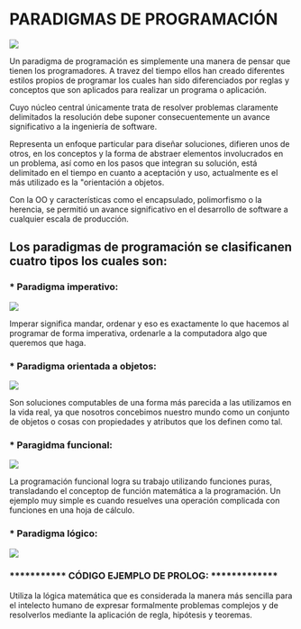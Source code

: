 # PARADIGMAS DE PROGRAMACIÓN
![](https://lh3.googleusercontent.com/AYdmoH1ZlnRhDYbCUsvfLmoVA1hV1625WXATb4MgU5vWzqp-RoxJDbNWxahkshgS41r25VmIi8IigygreketU3xvQU-3s7XsCexLTNs_68tWZta6bnBcjpLkW39q0mi5muJa_qCQs9_YIeLwvHrb6sedANyDIBTBDP05LBMki2vlvxOvS2DkQzQtXlVG8FIcO4n-ophyKeeoIUUac_my8H0lCK3D19wIWMrPoojO-kvT91g8pYozDcnom5I7IUPhTQ6xgqJkT8xSfMhPZveiQW8kiXLm1lwwhNtMsj4PJN7ujJB7oex6KtR5nyCPEKvT2So0Pggxq50bEBJxSUV4jg-njgI2mnC8uQf58LCsuQHuKzfXGnBQVfM2OFFNJVV7y6L7hklqKz0zhXYmS1wnagExpQdZZzjschAfYwslZLW1DWVwL00rBt-A2X6FY9Xm9lqvcVjcYsVdIx0uaoaVXLxv1A3CYucl-eNW3lTs_u60nIsmb4RLSWJUIDiXSsNoHBkGS0EpO9JT13s1nre8oT80Jy3P5i3AYNDYP-x3lTuSTT1Ms7jA_9VAisdLgGMfZ6mVuj19lsVMDRsMP5_JR60_0iGH1KlQKvrxHslvcyB_-dUwbMFD=w600-h424-no)

Un paradigma de programación es simplemente una manera de pensar que tienen los programadores. A travez del tiempo ellos han creado diferentes estilos propios de programar los cuales han sido diferenciados por reglas y conceptos que son aplicados para realizar un programa o aplicación.

Cuyo núcleo central únicamente trata de resolver problemas claramente delimitados la resolución debe suponer consecuentemente un avance significativo a la ingeniería de software.

Representa un enfoque particular para diseñar soluciones, difieren unos de otros, en los conceptos y la forma de abstraer elementos involucrados en un problema, así como en los pasos que integran su solución, está delimitado en el tiempo en cuanto a aceptación y uso, actualmente es el más utilizado es la "orientación a objetos.

Con la OO y características como el encapsulado, polimorfismo o la herencia, se permitió un avance significativo en el desarrollo de software a cualquier escala de producción.


## Los paradigmas de programación se clasificanen cuatro tipos los cuales son:

### * Paradigma imperativo: 
![](https://lh3.googleusercontent.com/uDKUgSVnLh8el0bEIU2uOLeihkEx7T9eDhTOQTW_bOpE3lOiaO5E_x86sZon9XxcJK3diuJqXG9vJLdYyXDSqWBi9-S9eqwaWzrSUHFNXulhPSD99EO0dmkIG-0oa5nNDkeDd7V7HAWxnS5J6mnko2kInpT25Jg07fd1RI9SGB45xltfYzz1JpjZmBufjWerS8QYm8QaoY4DfpQOm5rlOqZTFaFOfMsiFDAEfgryFMy4Zz7s7nJ-EPQbzchl3Ypsq4yvr6HF44zTzE0Ilv0-92w7oZ_XG54nB_U5bEbHJa1sHFYkzCGupI9Fn0S5vbOEyw8wThJhY3yhYbuWct1c_axhFDu3XO1qBFKAwgvAcCDv6f9mNh_HTbU_lA50ss21_ssnAzad7oTPdo_i0PzdcQ8KBnv3NznBL5jhEjArnNOOJo_zwQPLeo4TaTnjveZ_gULKS_c3kd273A9BcHLltEsHOjLprYE59fmecoileBGbRKUCWS9JFmZ7ojo97zfETjfkXrRTG63ss4ZwBc0O6kEYHHdh8pE3wdbU6jf6hy0O0lSKNCMeJtA0HZMINAZplfcyPUH-0RRAp_AV-L2jus1uNqhjKMx5fkBv22TWiy50VYm3U7uN=w775-h440-no)

Imperar significa mandar, ordenar y eso es exactamente lo que hacemos al programar de forma imperativa, ordenarle a la computadora algo que queremos que haga.

### * Paradigma orientada a objetos: 
![](https://lh3.googleusercontent.com/HReChxJtF6ytvo2x34b-4xUW9tOCY2zQauERZcAvCIJSHOotrONM-mE0ZuMn79IXO-eJxe4O3Da8e-0Ncx-oyYsv4n4VJpR_9LPUKwzcuX1gcHzraWnC8v52WbsSem8bn9S9-_s9wUsp1dOk-yelUo_pRfbPZHgnnsffpg7Km4n-4qdxyaI5620ec5l6w11N-yDo6wdPDQND1nrQ3wB2tzJ55xBMr8RMi18DzIj2ACgGP76PdurUQdNyvl7JPFDOJwvQR1GaF1W5TDpt7CqW1ZNP1uXgriXavF8aaQn7BOTknxjQfICx8NVRGjn1CThgLE4unKgTNQ96bJ6C7gYFEaQFVKELXfTYhCghI3TQSVoFQEpO9QjS8o0kw4ClxHDhV0Ezva6CmbVpk9SQy--niZ7lJ7C32f71ZxrwrzkwSjbO3mOBAMzTb0BCD1ANb813XjLyxcgY_nkw6ozE45GEr3MOV-qlTanHTHm65w-qXX33xX0aMEHNdJe1ta-ATNiMm8fglOuI0mXtdZzvUXldWEclFulAQUjDKpmAbM9fElmeLZVriAHp8cBB9HIv_2w3Go0s7MCrFCdHqWXjjOD70BQaeqvu_TxffpOUrbJ7rEQqWo5yKeCu=w671-h521-no)

Son soluciones computables de una forma más parecida a las utilizamos en la vida real, ya que nosotros concebimos nuestro mundo como un conjunto de objetos o cosas con propiedades y atributos que los definen como tal.

### * Paragidma funcional: 
![](https://lh3.googleusercontent.com/xpQgqr7Pkufem-8aQWcWUTRhekmwJVCDr5Uq_CjZBx5emB8OAP6ctnn4XQDy3xJqHhXZPQuNIiT0jIb3Au-g-uwBObsahEEAgpOvGTt3zZjMEyxyxgol8MB8DZdFWd8kgzQkwSdKcJosDp9kmMOWnL6mMgxKBO6B6-Eee3L7eBP48E0kfNSHt8Du04qpZYhbEUi1yHDfzRignnO-4Lr_fqgDmGeREDNdxxxr4Dm5K2Ff234Svv2dEeKIfznYIiSgsjqm7rztkwsyga-ye6pIwyZZX3nKAyUckM7akB4N0f1-yiWQSlGXMgm_z8nRTxMnlebeMR5FIfjmBYEiNahGjrfVDE_iSDeG7TihERlDuyPeEnrywLtqOfD5YsGCK0l9Ic5J0zKZN-iy8mq0R-KUJtpCvrjGMgWCkEonuIDFkL1Zokzm9eApouSrtO5_ebM2yDDgiYXlnwTULDEj31Y64P2tUfBWjmKVkbKMDzZbUYyVC7z_ktbijPIq7eU-EOWNStlNE2ArTi6apN-nZQD17U6bJ3-xxsVG4vfkhSuOwdMJrel8Kj-HjjirepUwex38wepj439M8rIxYF2iPcVtsWM7lliuueGvaPbTRLqXGXvEyuSqMS2Q=w650-h175-no)

La programación funcional logra su trabajo utilizando funciones puras, transladando el conceptop de función matemática a la programación. Un ejemplo muy simple es cuando resuelves una operación complicada con funciones en una hoja de cálculo.

### * Paradigma lógico: 
![](https://lh3.googleusercontent.com/yFSfi-s2nzYyU4GYwXHQTsXQKxBeYk5Rb9u0f3J4nnnK7EAXPLwgyR_tTIz4YR4y1OKFIdukmKvihVwAaU3KQxiif_PpM0wEyN26C1Z9s2pIFB4O_aQ-rx6B5ILkjMDKmb_lcjzt6xPt1rArNdzSz3_R84xmx55Yljug6j9qIbpEDIXrqHez29vFGlxBV6aEoqVL9ZYy_SJ8Ip4EKmHvlpYMYDilrZ9crGb38mkekG6nyzdSCRp31sg6QxSKtRGe6eE-Q_MA7pi-1p-bgyOIaN8skNYuev8-2YRhV6FciPSom7d1oZvcd-S-U4HikIqoeFdQRTrlP8D34zj3MBRr_ZlEcDuWhtq_GC1KmAtRVGDkwgNhJhZ8PSs80bbyBPnc_p4iDwWc_ddCF3RAVjv6r5ZtmfBUADzdEx3GtOPZBEkzpDT0tD5tGzeqHAdZuqA0rFEqSA6CBurAxhrf99V672Cp544MHFyR6RPaWdeYZqC_p2QunGYF074ck4bizbaAzG2dIme0uK0VpRFI6OdB8y7qnllNytQugUQxfYEQIG7e4QuJlC_Ts8om3tOHeXnTQa4_RkZeollTcQ5xLF_1SMkWQx_0cqatWNww9HnsdoKoafc_nKfC=w549-h100-no)
### *********** CÓDIGO EJEMPLO DE PROLOG: *************

Utiliza la lógica matemática que es considerada la manera más sencilla para el intelecto humano de expresar formalmente problemas complejos y de resolverlos mediante la aplicación de regla, hipótesis y teoremas.
